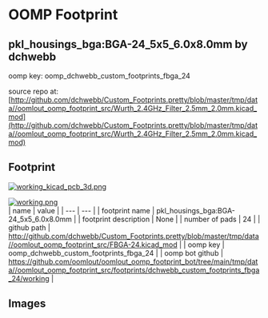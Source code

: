 # OOMP Footprint  
## pkl_housings_bga:BGA-24_5x5_6.0x8.0mm  by dchwebb  
  
oomp key: oomp_dchwebb_custom_footprints_fbga_24  
  
source repo at: [http://github.com/dchwebb/Custom_Footprints.pretty/blob/master/tmp/data//oomlout_oomp_footprint_src/Wurth_2.4GHz_Filter_2.5mm_2.0mm.kicad_mod](http://github.com/dchwebb/Custom_Footprints.pretty/blob/master/tmp/data//oomlout_oomp_footprint_src/Wurth_2.4GHz_Filter_2.5mm_2.0mm.kicad_mod)  
## Footprint  
  
[![working_kicad_pcb_3d.png](working_kicad_pcb_3d_600.png)](working_kicad_pcb_3d.png)  
  
[![working.png](working_600.png)](working.png)  
| name | value | 
| --- | --- | 
| footprint name | pkl_housings_bga:BGA-24_5x5_6.0x8.0mm | 
| footprint description | None | 
| number of pads | 24 | 
| github path | http://github.com/dchwebb/Custom_Footprints.pretty/blob/master/tmp/data//oomlout_oomp_footprint_src/FBGA-24.kicad_mod | 
| oomp key | oomp_dchwebb_custom_footprints_fbga_24 | 
| oomp bot github | https://github.com/oomlout/oomlout_oomp_footprint_bot/tree/main/tmp/data//oomlout_oomp_footprint_src/footprints/dchwebb_custom_footprints_fbga_24/working | 
## Images  
